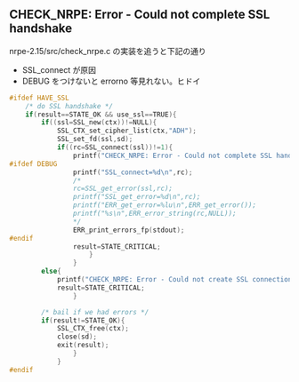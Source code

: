 ## CHECK_NRPE: Error - Could not complete SSL handshake

nrpe-2.15/src/check_nrpe.c の実装を追うと下記の通り

 * SSL_connect が原因
 * DEBUG をつけないと errorno 等見れない。ヒドイ

```c
#ifdef HAVE_SSL
	/* do SSL handshake */
	if(result==STATE_OK && use_ssl==TRUE){
		if((ssl=SSL_new(ctx))!=NULL){
			SSL_CTX_set_cipher_list(ctx,"ADH");
			SSL_set_fd(ssl,sd);
			if((rc=SSL_connect(ssl))!=1){
				printf("CHECK_NRPE: Error - Could not complete SSL handshake.\n");
#ifdef DEBUG
				printf("SSL_connect=%d\n",rc);
				/*
				rc=SSL_get_error(ssl,rc);
				printf("SSL_get_error=%d\n",rc);
				printf("ERR_get_error=%lu\n",ERR_get_error());
				printf("%s\n",ERR_error_string(rc,NULL));
				*/
				ERR_print_errors_fp(stdout);
#endif
				result=STATE_CRITICAL;
			        }
		        }
		else{
			printf("CHECK_NRPE: Error - Could not create SSL connection structure.\n");
			result=STATE_CRITICAL;
		        }

		/* bail if we had errors */
		if(result!=STATE_OK){
			SSL_CTX_free(ctx);
			close(sd);
			exit(result);
		        }
	        }
#endif
```